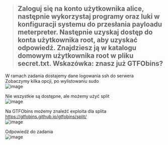 > ##  Zaloguj się na konto użytkownika alice, następnie wykorzystaj programy oraz luki w konfiguracji systemu do przesłania payloadu meterpreter. Następnie uzyskaj dostęp do konta użytkownika root, aby uzyskać odpowiedź. Znajdziesz ją w katalogu domowym użytkownika root w pliku secret.txt. Wskazówka: znasz już GTFObins?

W ramach zadania dostajemy dane logowania ssh do serwera  
Zobaczymy kilka opcji, po wylistowaniu sudo  
![image](https://github.com/s24306/Cyberskiller/assets/91730770/bdaae899-cc55-416b-b185-836510a3576e)  

Nie wszystkie są dostępne, ale możemy użyć split  
![image](https://github.com/s24306/Cyberskiller/assets/91730770/d73c3fa7-2741-45ea-b5bf-15e832b27569)  

Na GTFObins możemy znaleźć exploita dla splita  
https://gtfobins.github.io/gtfobins/split/  
![image](https://github.com/s24306/Cyberskiller/assets/91730770/fdad1247-af0e-40cd-a32d-40f0d10872ad)  

Odpowiedź do zadania  
![image](https://github.com/s24306/Cyberskiller/assets/91730770/b05f3907-4a2a-4c77-b87a-ada25b58749f)
